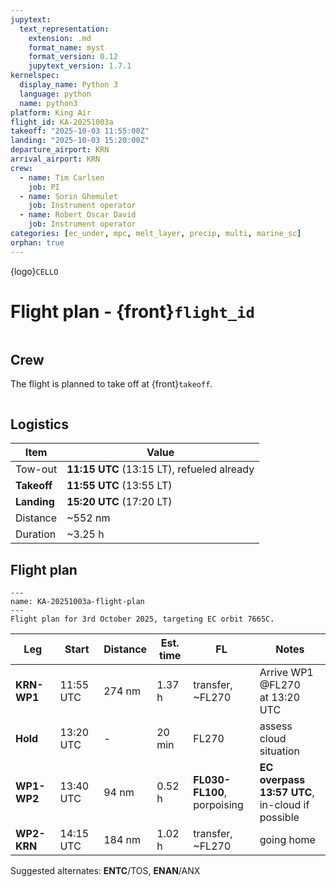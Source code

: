 ```yaml
---
jupytext:
  text_representation:
    extension: .md
    format_name: myst
    format_version: 0.12
    jupytext_version: 1.7.1
kernelspec:
  display_name: Python 3
  language: python
  name: python3
platform: King Air
flight_id: KA-20251003a
takeoff: "2025-10-03 11:55:00Z"
landing: "2025-10-03 15:20:00Z"
departure_airport: KRN
arrival_airport: KRN
crew:
  - name: Tim Carlsen
    job: PI
  - name: Sorin Ghemulet
    job: Instrument operator
  - name: Robert Oscar David
    job: Instrument operator
categories: [ec_under, mpc, melt_layer, precip, multi, marine_sc]
orphan: true
---
```


{logo}`CELLO`

# Flight plan - {front}`flight_id`

```{badges}
```

## Crew

The flight is planned to take off at {front}`takeoff`.

```{crew}
```

## Logistics

Item | Value
-------------| -----
Tow-out | **11:15 UTC** (13:15 LT), refueled already
**Takeoff** | **11:55 UTC** (13:55 LT)
**Landing** | **15:20 UTC** (17:20 LT)
Distance | ~552 nm
Duration | ~3.25 h


## Flight plan

```{figure} ../figures/KA-20251003a/KA-20251003a-plan.png
---
name: KA-20251003a-flight-plan
---
Flight plan for 3rd October 2025, targeting EC orbit 7665C.
```

Leg | Start | Distance | Est. time | FL | Notes
-------------| ----- | ----- | ----- | ----- | -----
**KRN-WP1** | 11:55 UTC | 274 nm | 1.37 h | transfer, ~FL270 | Arrive WP1 @FL270 <br>at 13:20 UTC
**Hold** | 13:20 UTC | - | 20 min | FL270 | assess cloud situation
**WP1-WP2** | 13:40 UTC | 94 nm | 0.52 h | **FL030-FL100**, <br>porpoising | **EC overpass 13:57 UTC**, <br>in-cloud if possible
**WP2-KRN** | 14:15 UTC | 184 nm | 1.02 h | transfer, ~FL270 | going home

Suggested alternates: **ENTC**/TOS, **ENAN**/ANX
